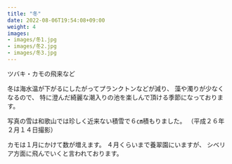 ```yaml
---
title: "冬"
date: 2022-08-06T19:54:08+09:00
weight: 4
images:
- images/冬1.jpg
- images/冬2.jpg
- images/冬3.jpg
---
```


ツバキ・カモの飛来など

冬は海水温が下がるにしたがってプランクトンなどが減り、
藻や濁りが少なくなるので、
特に澄んだ綺麗な潮入りの池を楽しんで頂ける季節になっております。

写真の雪は和歌山では珍しく近来ない積雪で６㎝積もりました。
（平成２６年２月１４日撮影）

カモは１月にかけて数が増えます。
４月くらいまで養翠園にいますが、
シベリア方面に飛んでいくと言われております。
